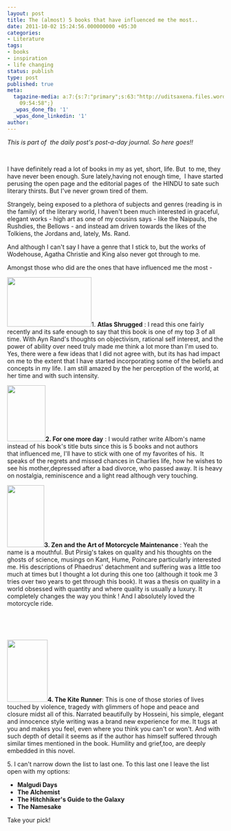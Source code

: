 ```yaml
---
layout: post
title: The (almost) 5 books that have influenced me the most..
date: 2011-10-02 15:24:56.000000000 +05:30
categories:
- Literature
tags:
- books
- inspiration
- life changing
status: publish
type: post
published: true
meta:
  tagazine-media: a:7:{s:7:"primary";s:63:"http://uditsaxena.files.wordpress.com/2011/10/thekiterunner.jpg";s:6:"images";a:1:{s:63:"http://uditsaxena.files.wordpress.com/2011/10/thekiterunner.jpg";a:6:{s:8:"file_url";s:63:"http://uditsaxena.files.wordpress.com/2011/10/thekiterunner.jpg";s:5:"width";s:3:"325";s:6:"height";s:3:"500";s:4:"type";s:5:"image";s:4:"area";s:6:"162500";s:9:"file_path";s:0:"";}}s:6:"videos";a:0:{}s:11:"image_count";s:1:"4";s:6:"author";s:8:"23560246";s:7:"blog_id";s:8:"23331232";s:9:"mod_stamp";s:19:"2011-10-02
    09:54:58";}
  _wpas_done_fb: '1'
  _wpas_done_linkedin: '1'
author: 
---
```

<p><em>This is part of  the daily post's post-a-day journal. So here goes!!</em></p>
<p>&nbsp;</p>
<p>I have definitely read a lot of books in my as yet, short, life. But  to me, they have never been enough. Sure lately,having not enough time,  I have started perusing the open page and the editorial pages of  the HINDU to sate such literary thirsts. But I've never grown tired of them.</p>
<p>Strangely, being exposed to a plethora of subjects and genres (reading is in the family) of the literary world, I haven't been much interested in graceful, elegant works - high art as one of my cousins says - like the Naipauls, the Rushdies, the Bellows - and instead am driven towards the likes of the Tolkiens, the Jordans and, lately, Ms. Rand.</p>
<p>And although I can't say I have a genre that I stick to, but the works of Wodehouse, Agatha Christie and King also never got through to me.</p>
<p>Amongst those who did are the ones that have influenced me the most -</p>
<p><img class="alignleft" title="Atlas Shrugged" src="/images/assets/images?q=tbn:ANd9GcRExG_pabOzygJ9R6hVkQOkljJREdolo35chsk1QKYh9HDl9XRd7A" alt="" width="196" height="115" />1. <strong>Atlas Shrugged</strong> : I read this one fairly recently and its safe enough to say that this book is one of my top 3 of all time. With Ayn Rand's thoughts on objectivism, rational self interest, and the power of ability over need truly made me think a lot more than I'm used to. Yes, there were a few ideas that I did not agree with, but its has had impact on me to the extent that I have started incorporating some of the beliefs and concepts in my life. I am still amazed by the her perception of the world, at her time and with such intensity.</p>
<p><img class="alignright" title="For one more day" src="/images/assets/images?q=tbn:ANd9GcRqahHyK5KqCYWhAmnEncryvUXvRk6T-ve-h-yn5Ffb93TGavB1Hg" alt="" width="89" height="130" /><strong>2. For one more day</strong> : I would rather write Albom's name instead of his book's title buts since this is 5 books and not authors that influenced me, I'll have to stick with one of my favorites of his.  It speaks of the regrets and missed chances in Charlies life, how he wishes to see his mother,depressed after a bad divorce, who passed away. It is heavy on nostalgia, reminiscence and a light read although very touching.</p>
<p><img class="alignleft" title="Zen and the Art of motorcycle maintenance" src="/images/assets/images?q=tbn:ANd9GcTkAU8ebjhhiyO5G_lA7-mzRDMjxgPZ5HWw8Egyfi9VgIjd1benKw" alt="" width="86" height="144" /><strong>3. Zen and the Art of Motorcycle Maintenance </strong>: Yeah the name is a mouthful. But Pirsig's takes on quality and his thoughts on the ghosts of science, musings on Kant, Hume, Poincare particularly interested me. His descriptions of Phaedrus' detachment and suffering was a little too much at times but I thought a lot during this one too (although it took me 3 tries over two years to get through this book). It was a thesis on quality in a world obsessed with quantity and where quality is usually a luxury. It completely changes the way you think ! And I absolutely loved the motorcycle ride.</p>
<p>&nbsp;</p>
<p>&nbsp;</p>
<p><strong><img class="alignright" title="The Kite runner" src="/images/assets/thekiterunner.jpg?w=195" alt="" width="94" height="144" />4. The Kite Runner</strong>: This is one of those stories of lives touched by violence, tragedy with glimmers of hope and peace and closure midst all of this. Narrated beautifully by Hosseini, his simple, elegant and innocence style writing was a brand new experience for me. It tugs at you and makes you feel, even where you think you can't or won't. And with such depth of detail it seems as if the author has himself suffered through similar times mentioned in the book. Humility and grief,too, are deeply embedded in this novel.</p>
<p>5. I can't narrow down the list to last one. To this last one I leave the list open with my options:</p>
<ul>
<li><strong>Malgudi Days</strong></li>
<li><strong>The Alchemist</strong></li>
<li><strong>The Hitchhiker's Guide to the Galaxy </strong></li>
<li><strong>The Namesake</strong></li>
</ul>
<div>Take your pick!</div>
